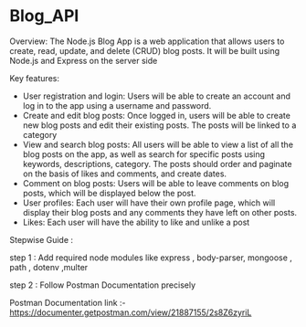 # Blog_API
Overview:
The Node.js Blog App is a web application that allows users to create, read, update, and delete (CRUD) blog posts. It will be built using Node.js and Express on the server side

Key features:
- User      registration and login: Users will be able to create an account and log in      to the app using a username and password.
- Create      and edit blog posts: Once logged in, users will be able to create new blog      posts and edit their existing posts. The posts will be linked to a      category
- View      and search blog posts: All users will be able to view a list of all the      blog posts on the app, as well as search for specific posts using keywords,      descriptions, category. The posts should order and paginate on the basis of  likes and comments, and create dates.
- Comment      on blog posts: Users will be able to leave comments on blog posts, which      will be displayed below the post.
- User      profiles: Each user will have their own profile page, which will display      their blog posts and any comments they have left on other posts.
- Likes:      Each user will have the ability to like and unlike a post

Stepwise Guide :

step 1 : Add required node modules like express , body-parser, mongoose , path , dotenv ,multer 

step 2 : Follow Postman Documentation precisely

 Postman Documentation link :- https://documenter.getpostman.com/view/21887155/2s8Z6zyriL
